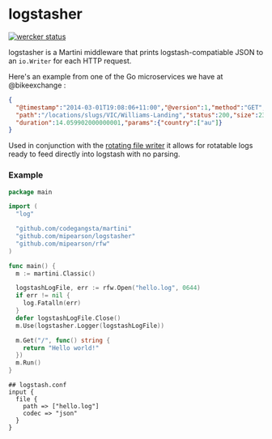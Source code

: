 # logstasher

[![wercker status](https://app.wercker.com/status/3e29f62318a057c5d9a48c6b376c5b07/m/ "wercker status")](https://app.wercker.com/project/bykey/3e29f62318a057c5d9a48c6b376c5b07)

logstasher is a Martini middleware that prints logstash-compatiable JSON to an `io.Writer` for each HTTP request.

Here's an example from one of the Go microservices we have at @bikeexchange :

``` json
{
  "@timestamp":"2014-03-01T19:08:06+11:00","@version":1,"method":"GET",
  "path":"/locations/slugs/VIC/Williams-Landing","status":200,"size":238,
  "duration":14.059902000000001,"params":{"country":["au"]}
}
```

Used in conjunction with the [rotating file writer](http://github.com/mipearson/rfw) it allows for rotatable logs ready to feed directly into logstash with no parsing.

### Example

``` go
package main

import (
  "log"

  "github.com/codegangsta/martini"
  "github.com/mipearson/logstasher"
  "github.com/mipearson/rfw"
)

func main() {
  m := martini.Classic()

  logstashLogFile, err := rfw.Open("hello.log", 0644)
  if err != nil {
    log.Fatalln(err)
  }
  defer logstashLogFile.Close()
  m.Use(logstasher.Logger(logstashLogFile))

  m.Get("/", func() string {
    return "Hello world!"
  })
  m.Run()
}
```

```
## logstash.conf
input {
  file {
    path => ["hello.log"]
    codec => "json"
  }
}
```
